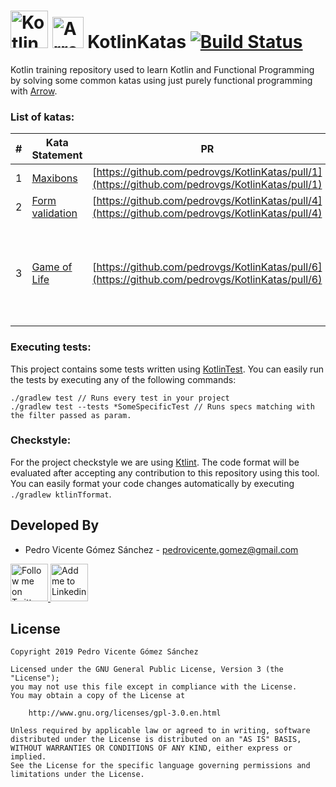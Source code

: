 # <img alt="Kotlin" src="https://kotlinlang.org/assets/images/open-graph/kotlin_250x250.png" height="60"/> <img alt="Arrow" src="https://avatars0.githubusercontent.com/u/29458023?s=400&v=4" height="50"/> KotlinKatas [![Build Status](https://travis-ci.com/pedrovgs/KotlinKatas.svg?branch=master)](https://travis-ci.com/pedrovgs/KotlinKatas)

Kotlin training repository used to learn Kotlin and Functional Programming by solving some common katas using just purely functional programming with [Arrow](https://github.com/arrow-kt/arrow).

### List of katas:


| # | Kata Statement | PR | Topic |
|---|----------------|----|-------|
| 1 | [Maxibons](https://github.com/Karumi/MaxibonKataJava#-kata-maxibon-for-java-) | [https://github.com/pedrovgs/KotlinKatas/pull/1](https://github.com/pedrovgs/KotlinKatas/pull/1) | Polymorphic programming |
| 2 | [Form validation](https://gist.github.com/pedrovgs/d83fe1f096928715a6f31946e557995a) | [https://github.com/pedrovgs/KotlinKatas/pull/4](https://github.com/pedrovgs/KotlinKatas/pull/4) | Validated data type|
| 3 | [Game of Life](https://en.wikipedia.org/wiki/Conway%27s_Game_of_Life) | [https://github.com/pedrovgs/KotlinKatas/pull/6](https://github.com/pedrovgs/KotlinKatas/pull/6) | Pure functions, IO monad complex property-based testing generators|

### Executing tests:

This project contains some tests written using [KotlinTest](https://github.com/kotlintest/kotlintest). You can easily run the tests by executing any of the following commands:

```
./gradlew test // Runs every test in your project
./gradlew test --tests *SomeSpecificTest // Runs specs matching with the filter passed as param.
```

### Checkstyle:

For the project checkstyle we are using [Ktlint](https://github.com/shyiko/ktlint). The code format will be evaluated after accepting any contribution to this repository using this tool. You can easily format your code changes automatically by executing ``./gradlew ktlinTformat``.

Developed By
------------

* Pedro Vicente Gómez Sánchez - <pedrovicente.gomez@gmail.com>

<a href="https://twitter.com/pedro_g_s">
  <img alt="Follow me on Twitter" src="https://image.freepik.com/iconos-gratis/twitter-logo_318-40209.jpg" height="60" width="60"/>
</a>
<a href="https://es.linkedin.com/in/pedrovgs">
  <img alt="Add me to Linkedin" src="https://image.freepik.com/iconos-gratis/boton-del-logotipo-linkedin_318-84979.png" height="60" width="60"/>
</a>

License
-------

    Copyright 2019 Pedro Vicente Gómez Sánchez

    Licensed under the GNU General Public License, Version 3 (the "License");
    you may not use this file except in compliance with the License.
    You may obtain a copy of the License at

        http://www.gnu.org/licenses/gpl-3.0.en.html

    Unless required by applicable law or agreed to in writing, software
    distributed under the License is distributed on an "AS IS" BASIS,
    WITHOUT WARRANTIES OR CONDITIONS OF ANY KIND, either express or implied.
    See the License for the specific language governing permissions and
    limitations under the License.
